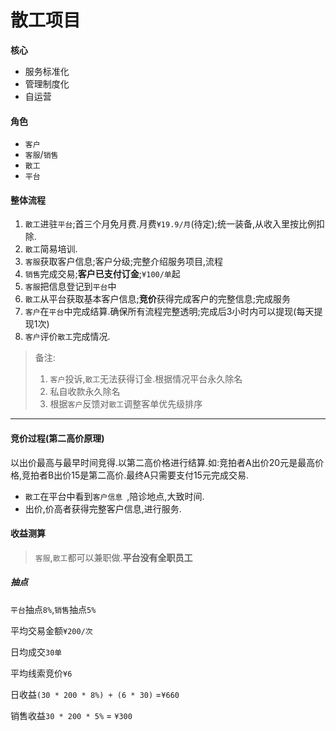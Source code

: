# 散工项目

**核心**

- 服务标准化
- 管理制度化
- 自运营

#### 角色

- `客户`
- `客服`/`销售`
- `散工` 
- `平台`



#### 整体流程

1. `散工`进驻`平台`;首三个月免月费.月费`¥19.9/月`(待定);统一装备,从收入里按比例扣除.
1. `散工`简易培训.
1. `客服`获取客户信息;客户分级;完整介绍服务项目,流程
1. `销售`完成交易;**客户已支付订金**;`¥100/单`起
1. `客服`把信息登记到`平台`中
1. `散工`从平台获取基本客户信息;**竞价**获得完成客户的完整信息;完成服务
1. `客户`在`平台`中完成结算.确保所有流程完整透明;完成后3小时内可以提现(每天提现1次)
1. `客户`评价`散工`完成情况.


> 备注:
> 1. `客户`投诉,`散工`无法获得订金.根据情况平台永久除名
> 1. 私自收款永久除名
> 1. 根据`客户`反馈对`散工`调整客单优先级排序

---

#### 竞价过程(第二高价原理)


以出价最高与最早时间竞得.以第二高价格进行结算.如:竞拍者A出价20元是最高价格,竞拍者B出价15是第二高价.最终A只需要支付15元完成交易.




- `散工`在平台中看到`客户信息 `,陪诊地点,大致时间.
- 出价,价高者获得完整客户信息,进行服务.


#### 收益测算

> `客服`,`散工`都可以兼职做.**平台没有全职员工**

##### 抽点

`平台`抽点`8%`,`销售`抽点`5%`

平均交易金额`¥200/次`

日均成交`30单`

平均线索竞价`¥6`

日收益`(30 * 200 * 8%) + (6 * 30)` =`¥660`

销售收益`30 * 200 * 5%` = `¥300`


